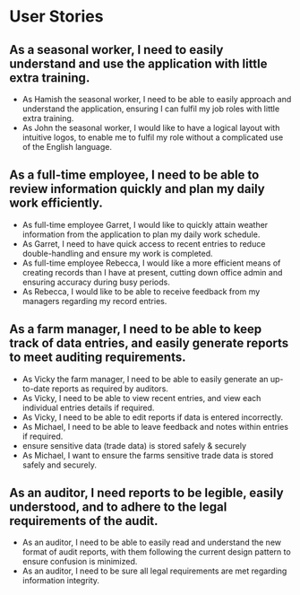 # User Stories

## As a seasonal worker, I need to easily understand and use the application with little extra training.

- As Hamish the seasonal worker, I need to be able to easily approach and understand the application, ensuring I can fulfil my job roles with little extra training.
- As John the seasonal worker, I would like to have a logical layout with intuitive logos, to enable me to fulfil my role without a complicated use of the English language.

## As a full-time employee, I need to be able to review information quickly and plan my daily work efficiently.

- As full-time employee Garret, I would like to quickly attain weather information from the application to plan my daily work schedule.
- As Garret, I need to have quick access to recent entries to reduce double-handling and ensure my work is completed.
- As full-time employee Rebecca, I would like a more efficient means of creating records than I have at present, cutting down office admin and ensuring accuracy during busy periods.
- As Rebecca, I would like to be able to receive feedback from my managers regarding my record entries.

## As a farm manager, I need to be able to keep track of data entries, and easily generate reports to meet auditing requirements.

- As Vicky the farm manager, I need to be able to easily generate an up-to-date reports as required by auditors.
- As Vicky, I need to be able to view recent entries, and view each individual entries details if required.
- As Vicky, I need to be able to edit reports if data is entered incorrectly.
- As Michael, I need to be able to leave feedback and notes within entries if required.
- ensure sensitive data (trade data) is stored safely & securely
- As Michael, I want to ensure the farms sensitive trade data is stored safely and securely.

## As an auditor, I need reports to be legible, easily understood, and to adhere to the legal requirements of the audit.

- As an auditor, I need to be able to easily read and understand the new format of audit reports, with them following the current design pattern to ensure confusion is minimized.
- As an auditor, I need to be sure all legal requirements are met regarding information integrity.
